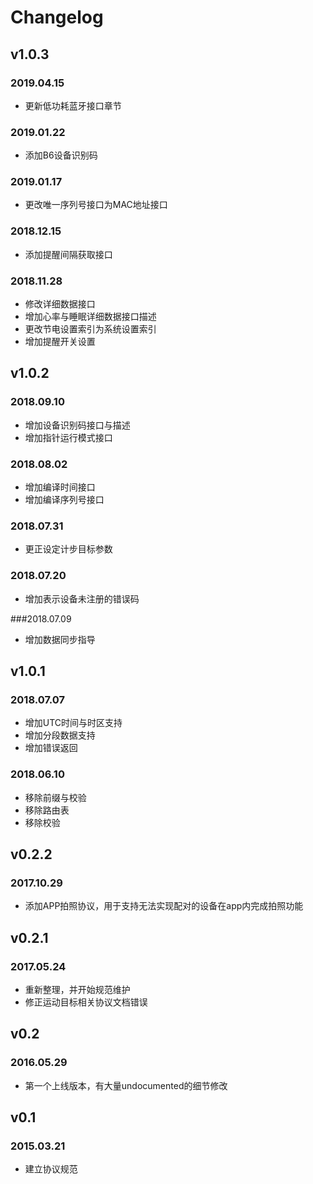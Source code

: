 # Changelog

## v1.0.3

### 2019.04.15

- 更新低功耗蓝牙接口章节

### 2019.01.22

- 添加B6设备识别码

### 2019.01.17

- 更改唯一序列号接口为MAC地址接口

### 2018.12.15

- 添加提醒间隔获取接口

### 2018.11.28

- 修改详细数据接口
- 增加心率与睡眠详细数据接口描述
- 更改节电设置索引为系统设置索引
- 增加提醒开关设置

## v1.0.2

### 2018.09.10

- 增加设备识别码接口与描述
- 增加指针运行模式接口

### 2018.08.02

- 增加编译时间接口
- 增加编译序列号接口

### 2018.07.31

- 更正设定计步目标参数

### 2018.07.20

- 增加表示设备未注册的错误码

###2018.07.09

- 增加数据同步指导

## v1.0.1

### 2018.07.07

- 增加UTC时间与时区支持
- 增加分段数据支持
- 增加错误返回

### 2018.06.10

- 移除前缀与校验
- 移除路由表
- 移除校验

## v0.2.2

### 2017.10.29

- 添加APP拍照协议，用于支持无法实现配对的设备在app内完成拍照功能

## v0.2.1

### 2017.05.24
- 重新整理，并开始规范维护
- 修正运动目标相关协议文档错误

## v0.2
### 2016.05.29
- 第一个上线版本，有大量undocumented的细节修改

## v0.1
### 2015.03.21
- 建立协议规范


